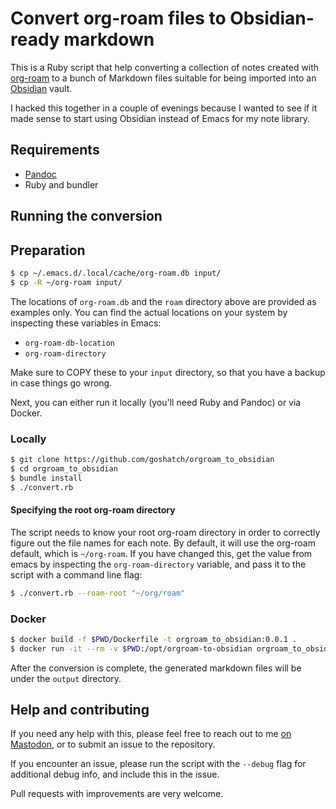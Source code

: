 # Convert org-roam files to Obsidian-ready markdown

This is a Ruby script that help converting a collection of notes created with [org-roam](https://www.orgroam.com/) to a bunch of Markdown files suitable for being imported into an [Obsidian](https://obsidian.md) vault.

I hacked this together in a couple of evenings because I wanted to see if it made sense to start using Obsidian instead of Emacs for my note library.

## Requirements

- [Pandoc](https://pandoc.org/)
- Ruby and bundler

## Running the conversion

## Preparation

```sh
$ cp ~/.emacs.d/.local/cache/org-roam.db input/
$ cp -R ~/org-roam input/
```

The locations of `org-roam.db` and the `roam` directory above are provided as examples only. You can find the actual locations on your system by inspecting these variables in Emacs:

- `org-roam-db-location`
- `org-roam-directory`

Make sure to COPY these to your `input` directory, so that you have a backup in case things go wrong.

Next, you can either run it locally (you'll need Ruby and Pandoc) or via Docker.

### Locally

```sh
$ git clone https://github.com/goshatch/orgroam_to_obsidian
$ cd orgroam_to_obsidian
$ bundle install
$ ./convert.rb
```

#### Specifying the root org-roam directory

The script needs to know your root org-roam directory in order to correctly figure out the file names for each note. By default, it will use the org-roam default, which is `~/org-roam`. If you have changed this, get the value from emacs by inspecting the `org-roam-directory` variable, and pass it to the script with a command line flag:

```sh
$ ./convert.rb --roam-root "~/org/roam"
```

### Docker

```sh
$ docker build -f $PWD/Dockerfile -t orgroam_to_obsidian:0.0.1 .
$ docker run -it --rm -v $PWD:/opt/orgroam-to-obsidian orgroam_to_obsidian:0.0.1 
```

After the conversion is complete, the generated markdown files will be under the `output` directory.

## Help and contributing

If you need any help with this, please feel free to reach out to me [on Mastodon](https://merveilles.town/@gosha), or to submit an issue to the repository.

If you encounter an issue, please run the script with the `--debug` flag for additional debug info, and include this in the issue.

Pull requests with improvements are very welcome.
